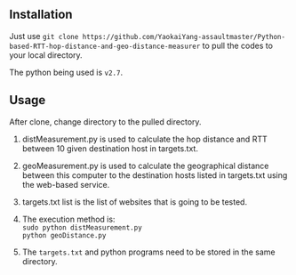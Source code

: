 ## Installation   
Just use `git clone https://github.com/YaokaiYang-assaultmaster/Python-based-RTT-hop-distance-and-geo-distance-measurer` to pull the codes to your local directory. 

The python being used is `v2.7`.

## Usage
After clone, change directory to the pulled directory. 

1. distMeasurement.py is used to calculate the hop distance and RTT between 10 given destination host in targets.txt. 

2. geoMeasurement.py is used to calculate the geographical distance between this computer to the destination hosts listed in targets.txt using the web-based service. 

3. targets.txt list is the list of websites that is going to be tested. 

4. The execution method is:    
```sudo python distMeasurement.py```   
```python geoDistance.py```   

5. The `targets.txt` and python programs need to be stored in the same directory. 

